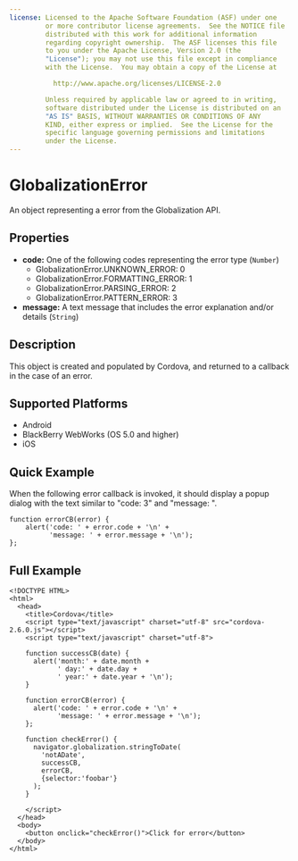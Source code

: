 ```yaml
---
license: Licensed to the Apache Software Foundation (ASF) under one
         or more contributor license agreements.  See the NOTICE file
         distributed with this work for additional information
         regarding copyright ownership.  The ASF licenses this file
         to you under the Apache License, Version 2.0 (the
         "License"); you may not use this file except in compliance
         with the License.  You may obtain a copy of the License at

           http://www.apache.org/licenses/LICENSE-2.0

         Unless required by applicable law or agreed to in writing,
         software distributed under the License is distributed on an
         "AS IS" BASIS, WITHOUT WARRANTIES OR CONDITIONS OF ANY
         KIND, either express or implied.  See the License for the
         specific language governing permissions and limitations
         under the License.
---
```


GlobalizationError
============

An object representing a error from the Globalization API.

Properties
----------

- __code:__  One of the following codes representing the error type (`Number`)
  - GlobalizationError.UNKNOWN\_ERROR: 0
  - GlobalizationError.FORMATTING\_ERROR: 1
  - GlobalizationError.PARSING\_ERROR: 2
  - GlobalizationError.PATTERN\_ERROR: 3
- __message:__  A text message that includes the error explanation and/or details (`String`)

Description
-----------

This object is created and populated by Cordova, and returned to a callback in the case of an error.

Supported Platforms
-------------------

- Android
- BlackBerry WebWorks (OS 5.0 and higher)
- iOS

Quick Example
-------------

When the following error callback is invoked, it should display a popup dialog with the text similar to "code: 3" and "message: ".

    function errorCB(error) {
        alert('code: ' + error.code + '\n' +
              'message: ' + error.message + '\n');
    };

Full Example
------------

    <!DOCTYPE HTML>
    <html>
      <head>
        <title>Cordova</title>
        <script type="text/javascript" charset="utf-8" src="cordova-2.6.0.js"></script>
        <script type="text/javascript" charset="utf-8">
                      
        function successCB(date) {
          alert('month:' + date.month +
                ' day:' + date.day + 
                ' year:' + date.year + '\n');
        }
                                            
        function errorCB(error) {
          alert('code: ' + error.code + '\n' +
                'message: ' + error.message + '\n');
        };
                                                                  
        function checkError() {
          navigator.globalization.stringToDate(
            'notADate',
            successCB,
            errorCB,
            {selector:'foobar'}
          );
        }
    
        </script>
      </head>
      <body>
        <button onclick="checkError()">Click for error</button>
      </body>
    </html>

